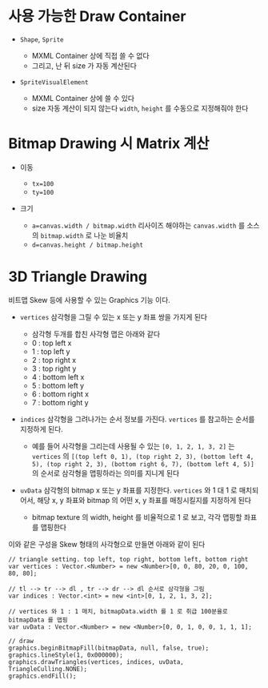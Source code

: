 # 사용 가능한 Draw Container

- `Shape`, `Sprite`
	- MXML Container 상에 직접 쓸 수 없다
	- 그리고, 난 뒤 size 가 자동 계산된다
	
- `SpriteVisualElement`
	- MXML Container 상에 쓸 수 있다
	- size 자동 계산이 되지 않는다 `width`, `height` 를 수동으로 지정해줘야 한다
	
# Bitmap Drawing 시 Matrix 계산

- 이동
	- `tx=100`
	- `ty=100`
	
- 크기
	- `a=canvas.width / bitmap.width` 리사이즈 해야하는 `canvas.width` 를 소스의 `bitmap.width` 로 나눈 비율치 
	- `d=canvas.height / bitmap.height`

# 3D Triangle Drawing

비트맵 Skew 등에 사용할 수 있는 Graphics 기능 이다. 

- `vertices` 삼각형을 그릴 수 있는 x 또는 y 좌표 쌍을 가지게 된다
	- 삼각형 두개를 합친 사각형 맵은 아래와 같다 
	- 0 : top left x
	- 1 : top left y
	- 2 : top right x
	- 3 : top right y
	- 4 : bottom left x
	- 5 : bottom left y
	- 6 : bottom right x
	- 7 : bottom right y 
	
- `indices` 삼각형을 그려나가는 순서 정보를 가진다. `vertices` 를 참고하는 순서를 지정하게 된다. 
	- 예를 들어 사각형을 그리는데 사용될 수 있는 `[0, 1, 2, 1, 3, 2]` 는 `vertices` 의 `[(top left 0, 1), (top right 2, 3), (bottom left 4, 5), (top right 2, 3), (bottom right 6, 7), (bottom left 4, 5)]` 의 순서로 삼각형을 맵핑하라는 의미를 지니게 된다
	
- `uvData` 삼각형의 bitmap x 또는 y 좌표를 지정한다. `vertices` 와 1 대 1 로 매치되어서, 해당 x, y 좌표와 bitmap 의 어떤 x, y 좌표를 매칭시킬지를 지정하게 된다
	- bitmap texture 의 width, height 를 비율적으로 1 로 보고, 각각 맵핑할 좌표를 맵핑한다
	
이와 같은 구성을 Skew 형태의 사각형으로 만들면 아래와 같이 된다

	// triangle setting. top left, top right, bottom left, bottom right
	var vertices : Vector.<Number> = new <Number>[0, 0, 80, 20, 0, 100, 80, 80];
	
	// tl --> tr --> dl , tr --> dr --> dl 순서로 삼각형을 그림
	var indices : Vector.<int> = new <int>[0, 1, 2, 1, 3, 2];
	
	// vertices 와 1 : 1 매치, bitmapData.width 를 1 로 취급 100분율로 bitmapData 를 맵핑
	var uvData : Vector.<Number> = new <Number>[0, 0, 1, 0, 0, 1, 1, 1];
	
	// draw
	graphics.beginBitmapFill(bitmapData, null, false, true);
	graphics.lineStyle(1, 0x000000);
	graphics.drawTriangles(vertices, indices, uvData, TriangleCulling.NONE);
	graphics.endFill();